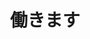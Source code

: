 ---
title: 働きます
description: 工作、劳动
kana: 働きます
pronunciation: hatarakimasu
tone: 平板型
type: 动
pubDate: 2024-07-01 00:00:03
---